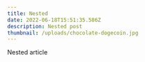 ```yaml
---
title: Nested
date: 2022-06-18T15:51:35.586Z
description: Nested post
thumbnail: /uploads/chocolate-dogecoin.jpg
---
```

Nested article